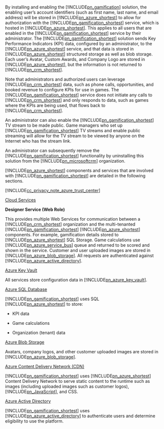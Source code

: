 ﻿By installing and enabling the [!INCLUDE[pn_gamification](pn-gamification.md)] solution, the enabling user’s account identifiers (such as first name, last name, and email address) will be stored in [!INCLUDE[pn_azure_shortest](pn-azure-shortest.md)] to allow for authorization with the [!INCLUDE[pn_gamification_shortest](pn-gamification-shortest.md)] service, which is hosted in [!INCLUDE[pn_azure_shortest](pn-azure-shortest.md)]. This applies to all users that are enabled in the [!INCLUDE[pn_gamification_shortest](pn-gamification-shortest.md)] service by their administrator. The [!INCLUDE[pn_gamification_shortest](pn-gamification-shortest.md)] solution sends Key Performance Indicators (KPI) data, configured by an administrator, to the [!INCLUDE[pn_azure_shortest](pn-azure-shortest.md)] service, and that data is stored in [!INCLUDE[pn_azure_shortest](pn-azure-shortest.md)] structured storage as well as blob storage.  Each user’s Avatar, Custom Awards, and Company Logo are stored in [!INCLUDE[pn_azure_shortest](pn-azure-shortest.md)], but the information is not returned to [!INCLUDE[pn_crm_shortest](pn-crm-shortest.md)].  
  
Note that administrators and authorized users can leverage [!INCLUDE[pn_crm_shortest](pn-crm-shortest.md)] data, such as phone calls, opportunities, and booked revenue to configure KPIs for use in games. The [!INCLUDE[pn_gamification_shortest](pn-gamification-shortest.md)] service does not initiate any calls to [!INCLUDE[pn_crm_shortest](pn-crm-shortest.md)] and only responds to data, such as games where the KPIs are being used, that flows back to [!INCLUDE[pn_crm_shortest](pn-crm-shortest.md)].  
  
An administrator can also enable the [!INCLUDE[pn_gamification_shortest](pn-gamification-shortest.md)] TV stream to be made public. Game managers who set up [!INCLUDE[pn_gamification_shortest](pn-gamification-shortest.md)] TV streams and enable public streaming will allow for the TV stream to be viewed by anyone on the Internet who has the stream link.  
  
An administrator can subsequently remove the [!INCLUDE[pn_gamification_shortest](pn-gamification-shortest.md)] functionality by uninstalling this solution from the [!INCLUDE[pn_microsoftcrm](pn-microsoftcrm.md)] organization.  
  
[!INCLUDE[pn_azure_shortest](pn-azure-shortest.md)] components and services that are involved with [!INCLUDE[pn_gamification_shortest](pn-gamification-shortest.md)] are detailed in the following sections.  
  
[!INCLUDE[cc_privacy_note_azure_trust_center](cc-privacy-note-azure-trust-center.md)]  
  
[Cloud Services](https://azure.microsoft.com/services/cloud-services/)  
  
 **Designer Service (Web Role)**  
  
This provides multiple Web Services for communication between a [!INCLUDE[pn_crm_shortest](pn-crm-shortest.md)] organization and the multi-tenanted [!INCLUDE[pn_gamification_shortest](pn-gamification-shortest.md)] [!INCLUDE[pn_azure_shortest](pn-azure-shortest.md)] components. For example, gamification details stored to [!INCLUDE[pn_azure_shortest](pn-azure-shortest.md)] SQL Storage.  Game calculations use [!INCLUDE[pn_azure_service_bus](pn-azure-service-bus.md)] queue and returned to be scored and shown in the service.  Customer and user uploaded images are stored in [!INCLUDE[pn_azure_blob_storage](pn-azure-blob-storage.md)]. All requests are authenticated against [!INCLUDE[pn_azure_active_directory](pn-azure-active-directory.md)].  
  
[Azure Key Vault](https://azure.microsoft.com/services/key-vault/)  
  
All services store configuration data in [!INCLUDE[pn_azure_key_vault](pn-azure-key-vault.md)].  
  
[Azure SQL Database](https://azure.microsoft.com/services/sql-database/)  
  
[!INCLUDE[pn_gamification_shortest](pn-gamification-shortest.md)] uses SQL [!INCLUDE[pn_azure_shortest](pn-azure-shortest.md)] to store:  
  
- KPI data  
  
- Game calculations  
  
- Organization (tenant) data  
  
[Azure Blob Storage](https://azure.microsoft.com/services/storage/)  
  
Avatars, company logos, and other customer uploaded images are stored in [!INCLUDE[pn_azure_blob_storage](pn-azure-blob-storage.md)].  
  
[Azure Content Delivery Network (CDN)](https://azure.microsoft.com/services/cdn/)  
  
[!INCLUDE[pn_gamification_shortest](pn-gamification-shortest.md)] uses [!INCLUDE[pn_azure_shortest](pn-azure-shortest.md)] Content Delivery Network to serve static content to the runtime such as images (including uploaded images such as customer logos), [!INCLUDE[pn_JavaScript](pn-javascript.md)], and CSS.  
  
[Azure Active Directory](https://azure.microsoft.com/services/active-directory/)  
  
[!INCLUDE[pn_gamification_shortest](pn-gamification-shortest.md)] uses [!INCLUDE[pn_azure_active_directory](pn-azure-active-directory.md)] to authenticate users and determine eligibility to use the platform.